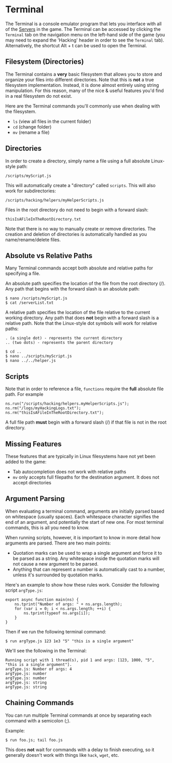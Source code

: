 # Terminal

The Terminal is a console emulator program that lets you interface with all of the [Servers](servers.md) in the game.
The Terminal can be accessed by clicking the `Terminal` tab on the navigation menu on the left-hand side of the game (you may need to expand the 'Hacking' header in order to see the `Terminal` tab).
Alternatively, the shortcut Alt + t can be used to open the Terminal.

## Filesystem (Directories)

The Terminal contains a **very** basic filesystem that allows you to store and organize your files into different directories.
Note that this is **not** a true filesystem implementation.
Instead, it is done almost entirely using string manipulation.
For this reason, many of the nice & useful features you'd find in a real filesystem do not exist.

Here are the Terminal commands you'll commonly use when dealing with the filesystem.

- `ls` (view all files in the current folder)
- `cd` (change folder)
- `mv` (rename a file)

## Directories

In order to create a directory, simply name a file using a full absolute Linux-style path:

    /scripts/myScript.js

This will automatically create a "directory" called `scripts`.
This will also work for subdirectories:

    /scripts/hacking/helpers/myHelperScripts.js

Files in the root directory do not need to begin with a forward slash:

    thisIsAFileInTheRootDirectory.txt

Note that there is no way to manually create or remove directories.
The creation and deletion of directories is automatically handled as you name/rename/delete files.

## Absolute vs Relative Paths

Many Terminal commands accept both absolute and relative paths for specifying a file.

An absolute path specifies the location of the file from the root directory (/).
Any path that begins with the forward slash is an absolute path:

    $ nano /scripts/myScript.js
    $ cat /serverList.txt

A relative path specifies the location of the file relative to the current working directory.
Any path that does **not** begin with a forward slash is a relative path.
Note that the Linux-style dot symbols will work for relative paths:

    . (a single dot) - represents the current directory
    .. (two dots) - represents the parent directory

    $ cd ..
    $ nano ../scripts/myScript.js
    $ nano ../../helper.js

## Scripts

Note that in order to reference a file, `functions` require the **full** absolute file path.
For example

    ns.run("/scripts/hacking/helpers.myHelperScripts.js");
    ns.rm("/logs/myHackingLogs.txt");
    ns.rm("thisIsAFileInTheRootDirectory.txt");

A full file path **must** begin with a forward slash (/) if that file is not in the root directory.

## Missing Features

These features that are typically in Linux filesystems have not yet been added to the game:

- Tab autocompletion does not work with relative paths
- `mv` only accepts full filepaths for the destination argument.
  It does not accept directories

## Argument Parsing

When evaluating a terminal command, arguments are initially parsed based on whitespace (usually spaces).
Each whitespace character signifies the end of an argument, and potentially the start of new one.
For most terminal commands, this is all you need to know.

When running scripts, however, it is important to know in more detail how arguments are parsed.
There are two main points:

- Quotation marks can be used to wrap a single argument and force it to be parsed as a string.
  Any whitespace inside the quotation marks will not cause a new argument to be parsed.
- Anything that can represent a number is automatically cast to a number, unless it's surrounded by quotation marks.

Here's an example to show how these rules work.
Consider the following script `argType.js`:

    export async function main(ns) {
        ns.tprint("Number of args: " + ns.args.length);
        for (var i = 0; i < ns.args.length; ++i) {
            ns.tprint(typeof ns.args[i]);
        }
    }

Then if we run the following terminal command:

    $ run argType.js 123 1e3 "5" "this is a single argument"

We'll see the following in the Terminal:

    Running script with 1 thread(s), pid 1 and args: [123, 1000, "5", "this is a single argument"].
    argType.js: Number of args: 4
    argType.js: number
    argType.js: number
    argType.js: string
    argType.js: string

## Chaining Commands

You can run multiple Terminal commands at once by separating each command
with a semicolon (;).

Example:

    $ run foo.js; tail foo.js

This does **not** wait for commands with a delay to finish executing, so it generally doesn't work with things like `hack`, `wget`, etc.

